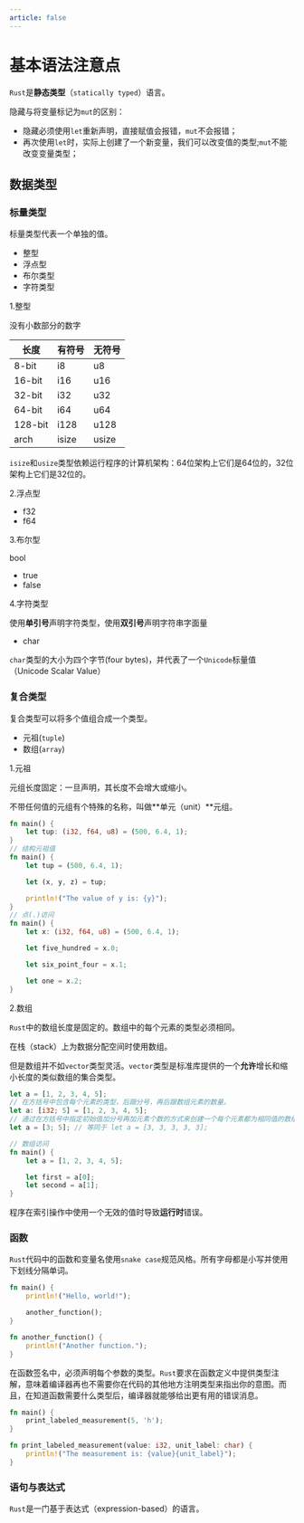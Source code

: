 ```yaml
---
article: false
---
```


# 基本语法注意点
`Rust`是**静态类型**（`statically typed`）语言。

隐藏与将变量标记为`mut`的区别：

- 隐藏必须使用`let`重新声明，直接赋值会报错，`mut`不会报错；
- 再次使用`let`时，实际上创建了一个新变量，我们可以改变值的类型;`mut`不能改变变量类型；

## 数据类型

### 标量类型

标量类型代表一个单独的值。

- 整型
- 浮点型
- 布尔类型
- 字符类型

1.整型

没有小数部分的数字

|长度	|有符号	|无符号|
|-----|--------|----|
|8-bit	|i8	|u8|
|16-bit|	i16	|u16|
|32-bit|	i32	|u32|
|64-bit|	i64	|u64|
|128-bit|	i128	|u128|
|arch	|isize	|usize|

`isize`和`usize`类型依赖运行程序的计算机架构：64位架构上它们是64位的，32位架构上它们是32位的。

2.浮点型

- f32
- f64

3.布尔型

bool

- true
- false

4.字符类型

使用**单引号**声明字符类型，使用**双引号**声明字符串字面量

- char

`char`类型的大小为四个字节(four bytes)，并代表了一个`Unicode`标量值（Unicode Scalar Value）

### 复合类型

复合类型可以将多个值组合成一个类型。

- 元祖(`tuple`)
- 数组(`array`)

1.元祖

元组长度固定：一旦声明，其长度不会增大或缩小。

不带任何值的元组有个特殊的名称，叫做**单元（unit）**元组。

```rust
fn main() {
    let tup: (i32, f64, u8) = (500, 6.4, 1);
}
// 结构元祖值
fn main() {
    let tup = (500, 6.4, 1);

    let (x, y, z) = tup;

    println!("The value of y is: {y}");
}
// 点(.)访问
fn main() {
    let x: (i32, f64, u8) = (500, 6.4, 1);

    let five_hundred = x.0;

    let six_point_four = x.1;

    let one = x.2;
}
```

2.数组

`Rust`中的数组长度是固定的。数组中的每个元素的类型必须相同。

在栈（stack）上为数据分配空间时使用数组。

但是数组并不如`vector`类型灵活。`vector`类型是标准库提供的一个**允许**增长和缩小长度的类似数组的集合类型。

```rust
let a = [1, 2, 3, 4, 5];
// 在方括号中包含每个元素的类型，后跟分号，再后跟数组元素的数量。
let a: [i32; 5] = [1, 2, 3, 4, 5];
// 通过在方括号中指定初始值加分号再加元素个数的方式来创建一个每个元素都为相同值的数组：
let a = [3; 5]; // 等同于 let a = [3, 3, 3, 3, 3];

// 数组访问
fn main() {
    let a = [1, 2, 3, 4, 5];

    let first = a[0];
    let second = a[1];
}
```

程序在索引操作中使用一个无效的值时导致**运行时**错误。

### 函数

`Rust`代码中的函数和变量名使用`snake case`规范风格。所有字母都是小写并使用下划线分隔单词。

```rust
fn main() {
    println!("Hello, world!");

    another_function();
}

fn another_function() {
    println!("Another function.");
}
```

在函数签名中，必须声明每个参数的类型。`Rust`要求在函数定义中提供类型注解，意味着编译器再也不需要你在代码的其他地方注明类型来指出你的意图。而且，在知道函数需要什么类型后，编译器就能够给出更有用的错误消息。

```rust
fn main() {
    print_labeled_measurement(5, 'h');
}

fn print_labeled_measurement(value: i32, unit_label: char) {
    println!("The measurement is: {value}{unit_label}");
}
```

### 语句与表达式

`Rust`是一门基于表达式（expression-based）的语言。